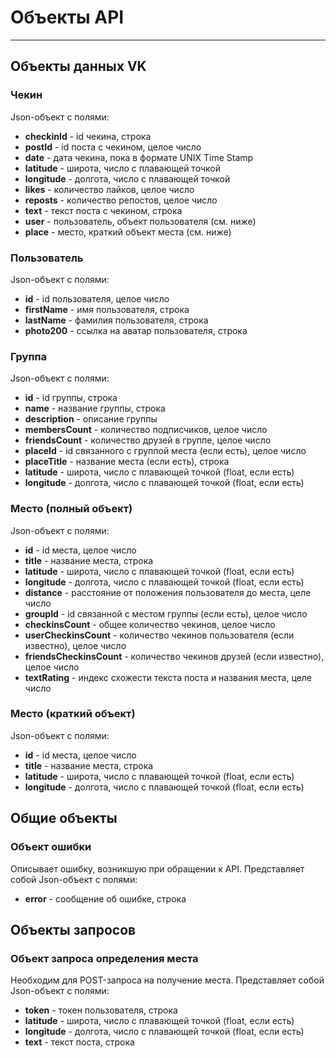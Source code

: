 # Объекты API
---
## Объекты данных VK

### Чекин
Json-объект с полями:
 - **checkinId** - id чекина, строка
 - **postId** - id поста с чекином, целое число
 - **date** - дата чекина, пока в формате UNIX Time Stamp
 - **latitude** - широта, число с плавающей точкой
 - **longitude** - долгота, число с плавающей точкой
 - **likes** - количество лайков, целое число
 - **reposts** - количество репостов, целое число
 - **text** - текст поста с чекином, строка
 - **user** - пользователь, объект пользователя (см. ниже)
 - **place** - место, краткий объект места (см. ниже)

### Пользователь
Json-объект с полями:
 - **id** - id пользователя, целое число
 - **firstName** - имя пользователя, строка
 - **lastName** - фамилия пользователя, строка
 - **photo200** - ссылка на аватар пользователя, строка

### Группа
Json-объект с полями:
 - **id** - id группы, строка
 - **name** - название группы, строка
 - **description** - описание группы
 - **membersCount** - количество подписчиков, целое число
 - **friendsCount** - количество друзей в группе, целое число
 - **placeId** - id связанного с группой места (если есть), целое число
 - **placeTitle** - название места (если есть), строка
 - **latitude** - широта, число с плавающей точкой (float, если есть)
 - **longitude** - долгота, число с плавающей точкой (float, если есть)

### Место (полный объект)
Json-объект с полями:
 - **id** - id места, целое число
 - **title** - название места, строка
 - **latitude** - широта, число с плавающей точкой (float, если есть)
 - **longitude** - долгота, число с плавающей точкой (float, если есть)
 - **distance** - расстояние от положения пользователя до места, целе число
 - **groupId** - id связанной с местом группы (если есть), целое число
 - **checkinsCount** - общее количество чекинов, целое число
 - **userCheckinsCount** - количество чекинов пользователя (если известно), целое число
 - **friendsCheckinsCount** - количество чекинов друзей (если известно), целое число
 - **textRating** - индекс схожести текста поста и названия места, целе число

### Место (краткий объект)
Json-объект с полями:
 - **id** - id места, целое число
 - **title** - название места, строка
 - **latitude** - широта, число с плавающей точкой (float, если есть)
 - **longitude** - долгота, число с плавающей точкой (float, если есть)


## Общие объекты

### Объект ошибки

Описывает ошибку, возникшую при обращении к API. Представляет собой Json-объект с полями:
 - **error** - сообщение об ошибке, строка

## Объекты запросов

### Объект запроса определения места
Необходим для POST-запроса на получение места. Представляет собой Json-объект с полями:
 - **token** - токен пользователя, строка
 - **latitude** - широта, число с плавающей точкой (float, если есть)
 - **longitude** - долгота, число с плавающей точкой (float, если есть)
 - **text** - текст поста, строка
